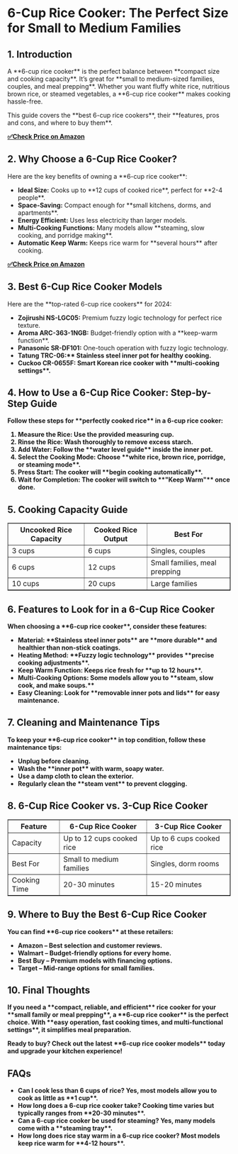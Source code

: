<!DOCTYPE html>
<html lang="en">
<head>
    <meta charset="UTF-8">
    <meta name="viewport" content="width=device-width, initial-scale=1.0">
    <meta name="title" content="6-Cup Rice Cooker: The Perfect Size for Small to Medium Families">
    <meta name="description" content="Looking for the best 6-cup rice cooker? Discover top-rated models, features, and benefits for small families, meal prepping, and hassle-free rice cooking.">
    <title>6-Cup Rice Cooker: The Perfect Size for Small to Medium Families</title>
</head>
<body>

<h1>6-Cup Rice Cooker: The Perfect Size for Small to Medium Families</h1>

<h2>1. Introduction</h2>
<p>A **6-cup rice cooker** is the perfect balance between **compact size and cooking capacity**. It’s great for **small to medium-sized families, couples, and meal prepping**. Whether you want fluffy white rice, nutritious brown rice, or steamed vegetables, a **6-cup rice cooker** makes cooking hassle-free.</p>
<p>This guide covers the **best 6-cup rice cookers**, their **features, pros and cons, and where to buy them**.</p>

[**✅Check Price on Amazon**](https://amzn.to/4hgnnQD)

<h2>2. Why Choose a 6-Cup Rice Cooker?</h2>
<p>Here are the key benefits of owning a **6-cup rice cooker**:</p>
<ul>
    <li><strong>Ideal Size:</strong> Cooks up to **12 cups of cooked rice**, perfect for **2-4 people**.</li>
    <li><strong>Space-Saving:</strong> Compact enough for **small kitchens, dorms, and apartments**.</li>
    <li><strong>Energy Efficient:</strong> Uses less electricity than larger models.</li>
    <li><strong>Multi-Cooking Functions:</strong> Many models allow **steaming, slow cooking, and porridge making**.</li>
    <li><strong>Automatic Keep Warm:</strong> Keeps rice warm for **several hours** after cooking.</li>
</ul>

[**✅Check Price on Amazon**](https://amzn.to/4hgnnQD)

<h2>3. Best 6-Cup Rice Cooker Models</h2>
<p>Here are the **top-rated 6-cup rice cookers** for 2024:</p>
<ul>
    <li><strong>Zojirushi NS-LGC05:</strong> Premium fuzzy logic technology for perfect rice texture.</li>
    <li><strong>Aroma ARC-363-1NGB:</strong> Budget-friendly option with a **keep-warm function**.</li>
    <li><strong>Panasonic SR-DF101:</strong> One-touch operation with fuzzy logic technology.</li>
    <li><strong>Tatung TRC-06:** Stainless steel inner pot for healthy cooking.</li>
    <li><strong>Cuckoo CR-0655F:</strong> Smart Korean rice cooker with **multi-cooking settings**.</li>
</ul>

<h2>4. How to Use a 6-Cup Rice Cooker: Step-by-Step Guide</h2>
<p>Follow these steps for **perfectly cooked rice** in a 6-cup rice cooker:</p>
<ol>
    <li><strong>Measure the Rice:</strong> Use the provided measuring cup.</li>
    <li><strong>Rinse the Rice:</strong> Wash thoroughly to remove excess starch.</li>
    <li><strong>Add Water:</strong> Follow the **water level guide** inside the inner pot.</li>
    <li><strong>Select the Cooking Mode:</strong> Choose **white rice, brown rice, porridge, or steaming mode**.</li>
    <li><strong>Press Start:</strong> The cooker will **begin cooking automatically**.</li>
    <li><strong>Wait for Completion:</strong> The cooker will switch to **"Keep Warm"** once done.</li>
</ol>

<h2>5. Cooking Capacity Guide</h2>
<table border="1">
    <tr>
        <th>Uncooked Rice Capacity</th>
        <th>Cooked Rice Output</th>
        <th>Best For</th>
    </tr>
    <tr>
        <td>3 cups</td>
        <td>6 cups</td>
        <td>Singles, couples</td>
    </tr>
    <tr>
        <td>6 cups</td>
        <td>12 cups</td>
        <td>Small families, meal prepping</td>
    </tr>
    <tr>
        <td>10 cups</td>
        <td>20 cups</td>
        <td>Large families</td>
    </tr>
</table>

<h2>6. Features to Look for in a 6-Cup Rice Cooker</h2>
<p>When choosing a **6-cup rice cooker**, consider these features:</p>
<ul>
    <li><strong>Material:</strong> **Stainless steel inner pots** are **more durable** and healthier than non-stick coatings.</li>
    <li><strong>Heating Method:</strong> **Fuzzy logic technology** provides **precise cooking adjustments**.</li>
    <li><strong>Keep Warm Function:</strong> Keeps rice fresh for **up to 12 hours**.</li>
    <li><strong>Multi-Cooking Options:</strong> Some models allow you to **steam, slow cook, and make soups.**</li>
    <li><strong>Easy Cleaning:</strong> Look for **removable inner pots and lids** for easy maintenance.</li>
</ul>

<h2>7. Cleaning and Maintenance Tips</h2>
<p>To keep your **6-cup rice cooker** in top condition, follow these maintenance tips:</p>
<ul>
    <li>Unplug before cleaning.</li>
    <li>Wash the **inner pot** with warm, soapy water.</li>
    <li>Use a damp cloth to clean the exterior.</li>
    <li>Regularly clean the **steam vent** to prevent clogging.</li>
</ul>

<h2>8. 6-Cup Rice Cooker vs. 3-Cup Rice Cooker</h2>
<table border="1">
    <tr>
        <th>Feature</th>
        <th>6-Cup Rice Cooker</th>
        <th>3-Cup Rice Cooker</th>
    </tr>
    <tr>
        <td>Capacity</td>
        <td>Up to 12 cups cooked rice</td>
        <td>Up to 6 cups cooked rice</td>
    </tr>
    <tr>
        <td>Best For</td>
        <td>Small to medium families</td>
        <td>Singles, dorm rooms</td>
    </tr>
    <tr>
        <td>Cooking Time</td>
        <td>20-30 minutes</td>
        <td>15-20 minutes</td>
    </tr>
</table>

<h2>9. Where to Buy the Best 6-Cup Rice Cooker</h2>
<p>You can find **6-cup rice cookers** at these retailers:</p>
<ul>
    <li><strong>Amazon</strong> – Best selection and customer reviews.</li>
    <li><strong>Walmart</strong> – Budget-friendly options for every home.</li>
    <li><strong>Best Buy</strong> – Premium models with financing options.</li>
    <li><strong>Target</strong> – Mid-range options for small families.</li>
</ul>

<h2>10. Final Thoughts</h2>
<p>If you need a **compact, reliable, and efficient** rice cooker for your **small family or meal prepping**, a **6-cup rice cooker** is the perfect choice. With **easy operation, fast cooking times, and multi-functional settings**, it simplifies meal preparation.</p>
<p>Ready to buy? Check out the latest **6-cup rice cooker models** today and upgrade your kitchen experience!</p>

<h2>FAQs</h2>
<ul>
    <li><strong>Can I cook less than 6 cups of rice?</strong> Yes, most models allow you to cook as little as **1 cup**.</li>
    <li><strong>How long does a 6-cup rice cooker take?</strong> Cooking time varies but typically ranges from **20-30 minutes**.</li>
    <li><strong>Can a 6-cup rice cooker be used for steaming?</strong> Yes, many models come with a **steaming tray**.</li>
    <li><strong>How long does rice stay warm in a 6-cup rice cooker?</strong> Most models keep rice warm for **4-12 hours**.</li>
</ul>

</body>
</html>
